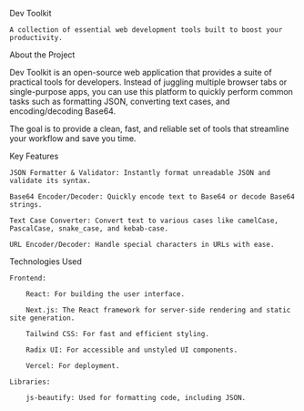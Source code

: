 Dev Toolkit

    A collection of essential web development tools built to boost your productivity.

About the Project

Dev Toolkit is an open-source web application that provides a suite of practical tools for developers. Instead of juggling multiple browser tabs or single-purpose apps, you can use this platform to quickly perform common tasks such as formatting JSON, converting text cases, and encoding/decoding Base64.

The goal is to provide a clean, fast, and reliable set of tools that streamline your workflow and save you time.

Key Features

    JSON Formatter & Validator: Instantly format unreadable JSON and validate its syntax.

    Base64 Encoder/Decoder: Quickly encode text to Base64 or decode Base64 strings.

    Text Case Converter: Convert text to various cases like camelCase, PascalCase, snake_case, and kebab-case.

    URL Encoder/Decoder: Handle special characters in URLs with ease.

Technologies Used

    Frontend:

        React: For building the user interface.

        Next.js: The React framework for server-side rendering and static site generation.

        Tailwind CSS: For fast and efficient styling.

        Radix UI: For accessible and unstyled UI components.

        Vercel: For deployment.

    Libraries:

        js-beautify: Used for formatting code, including JSON.
